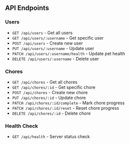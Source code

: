 
## API Endpoints

### Users
- `GET /api/users` - Get all users
- `GET /api/users/:username` - Get specific user
- `POST /api/users` - Create new user
- `PUT /api/users/:username` - Update user
- `PATCH /api/users/:username/health` - Update pet health
- `DELETE /api/users/:username` - Delete user

### Chores
- `GET /api/chores` - Get all chores
- `GET /api/chores/:id` - Get specific chore
- `POST /api/chores` - Create new chore
- `PUT /api/chores/:id` - Update chore
- `PATCH /api/chores/:id/complete` - Mark chore progress
- `PATCH /api/chores/:id/reset` - Reset chore progress
- `DELETE /api/chores/:id` - Delete chore

### Health Check
- `GET /api/health` - Server status check
